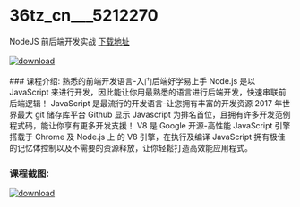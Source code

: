 # 36tz_cn___5212270
NodeJS 前后端开发实战
[下载地址](http://www.36tz.cn/article/5212270 "下载地址")
<br/></br>[![download](http://36tz.cn/muke_img/2020_04_12345-8-300x169.jpg "下载地址")](http://www.36tz.cn/article/5212270 "下载地址")
<br/></br>### 课程介绍:
熟悉的前端开发语言-入门后端好学易上手
Node.js 是以 JavaScript 来进行开发，因此能让你用最熟悉的语言进行后端开发，快速串联前后端逻辑！
JavaScript 是最流行的开发语言-让您拥有丰富的开发资源
2017 年世界最大 git 储存库平台 Github 显示 Javascript 为排名首位，且拥有许多开发范例程式码，能让你享有更多开发支援！
V8 是 Google 开源-高性能 JavaScript 引擎
搭载于 Chrome 及 Node.js 上 的 V8 引擎，在执行及编译 JavaScript 拥有极佳的记忆体控制以及不需要的资源释放，让你轻鬆打造高效能应用程式。

### 课程截图:
[![download](http://36tz.cn/muke_img/2020_04_1-117.png "下载地址")](http://www.36tz.cn/article/5212270 "下载地址")
